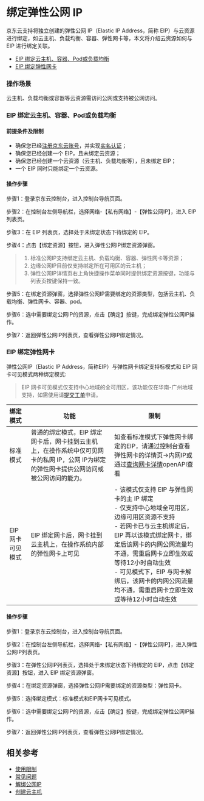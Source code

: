 # 绑定弹性公网 IP

京东云支持将独立创建的弹性公网 IP（Elastic IP Address，简称 EIP）与云资源进行绑定，如云主机、负载均衡、容器、弹性网卡等，本文将介绍云资源如何与 EIP 进行绑定关联。

- [EIP 绑定云主机、容器、Pod或负载均衡](Associate-Elastic-IP#user-content-1)
- [EIP 绑定弹性网卡](Associate-Elastic-IP#user-content-2)

### 操作场景

云主机、负载均衡或容器等云资源需访问公网或支持被公网访问。


<div id="user-content-1"> </div>

### EIP 绑定云主机、容器、Pod或负载均衡

#### 前提条件及限制

- 确保您已经[注册京东云账号](https://user.jdcloud.com/register?returnUrl=https%3A%2F%2Fwww.jdcloud.com%2F)，并实现[实名认证](https://docs.jdcloud.com/cn/real-name-verification/introduction)；
- 确保您已经创建一个 EIP，且未绑定云资源；
- 确保您已经创建一个云资源（云主机、负载均衡等），且未绑定 EIP；
- 一个 EIP 同时只能绑定一个云资源。

#### 操作步骤

步骤1：登录京东云控制台，进入控制台导航页面。

步骤2：在控制台左侧导航栏，选择网络-【私有网络】-【弹性公网IP】，进入 EIP 列表页。

步骤3：在 EIP 列表页，选择处于未绑定状态下待绑定的 EIP。

步骤4：点击【绑定资源】按钮，进入弹性公网IP绑定资源弹窗。


> 1. 标准公网IP支持绑定云主机、负载均衡、容器、弹性网卡等资源；
> 2. 边缘公网IP目前仅支持绑定所在可用区的云主机；
> 3. 弹性公网IP详情页右上角快捷操作菜单同时提供绑定资源按键，功能与列表页按键保持一致。
	
步骤5：在绑定资源弹窗，选择弹性公网IP需要绑定的资源类型，包括云主机、负载均衡、弹性网卡、容器、pod。

步骤6：选中需要绑定公网IP的资源，点击【确定】按键，完成绑定弹性公网IP操作。

步骤7：返回弹性公网IP列表页，查看弹性公网IP绑定情况。


<div id="user-content-2"> </div>

### EIP 绑定弹性网卡

弹性公网IP（Elastic IP Address，简称EIP）与弹性网卡绑定支持标模式和 EIP 网卡可见模式两种绑定模式:
> EIP 网卡可见模式仅支持中心地域的全可用区，该功能仅在华南-广州地域支持，如需使用请[提交工单](https://ticket.jdcloud.com/applyorder/form?cateId=1135&questionId=1155)申请。

|绑定模式|功能|限制|
|:-----|----|------|
| 标准模式 | 普通的绑定模式，EIP 绑定网卡后，网卡挂到云主机上，在操作系统中仅可见网卡的私网 IP，公网 IP为绑定的弹性网卡提供公网访问或被公网访问的能力。| 如查看标准模式下弹性网卡绑定的EIP，请通过控制台查看弹性网卡的详情页->内网IP或通过[查询网卡详情](https://docs.jdcloud.com/cn/virtual-private-cloud/api/describenetworkinterface)openAPI查看|
|EIP 网卡可见模式|EIP 绑定网卡后，网卡挂到云主机上，在操作系统内部的弹性网卡上可见|- 该模式仅支持 EIP 与弹性网卡的主 IP 绑定</br> - 仅支持中心地域全可用区，边缘可用区资源不支持</br> - 若网卡已与云主机绑定后，EIP 再以该模式绑定网卡，绑定后该网卡的内网公网流量均不通，需重启网卡立即生效或等待12小时自动生效</br> - 可见模式下，EIP 与网卡解绑后，该网卡的内网公网流量均不通，需重启网卡立即生效或等待12小时自动生效|


#### 操作步骤
步骤1：登录京东云控制台，进入控制台导航页面。

步骤2：在控制台左侧导航栏，选择网络-【私有网络】-【弹性公网IP】，进入弹性公网IP列表页。

步骤3：在弹性公网IP列表页，选择处于未绑定状态下待绑定的 EIP，点击【绑定资源】按钮，进入 EIP 绑定资源弹窗。

步骤4：在绑定资源弹窗，选择弹性公网IP需要绑定的资源类型：弹性网卡。
	
步骤5：选择绑定模式：标准模式和EIP网卡可见模式。

步骤6：选中需要绑定公网IP的资源，点击【确定】按键，完成绑定弹性公网IP操作。

步骤7：返回弹性公网IP列表页，查看弹性公网IP绑定情况。


## 相关参考

- [使用限制](../../Introduction/Restrictions.md)
- [常见问题](https://docs.jdcloud.com/cn/elastic-ip/faq)
- [解绑公网IP](https://docs.jdcloud.com/cn/elastic-ip/associate-elastic-ip)
- [创建云主机](https://docs.jdcloud.com/cn/virtual-machines/create-instance)
